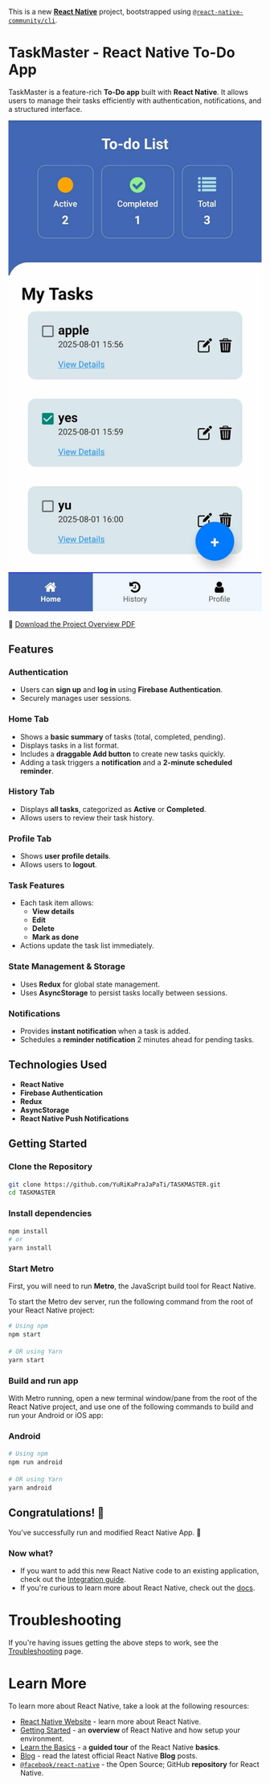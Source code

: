 This is a new [**React Native**](https://reactnative.dev) project, bootstrapped using [`@react-native-community/cli`](https://github.com/react-native-community/cli).

# TaskMaster - React Native To-Do App
TaskMaster is a feature-rich **To-Do app** built with **React Native**. It allows users to manage their tasks efficiently with authentication, notifications, and a structured interface.

![TaskMaster Logo](assets/overview/home.jpg) 

📄 [Download the Project Overview PDF](assets/overview/taskmaster.pdf)

## Features

### Authentication
- Users can **sign up** and **log in** using **Firebase Authentication**.
- Securely manages user sessions.

### Home Tab
- Shows a **basic summary** of tasks (total, completed, pending).
- Displays tasks in a list format.
- Includes a **draggable Add button** to create new tasks quickly.
- Adding a task triggers a **notification** and a **2-minute scheduled reminder**.

### History Tab
- Displays **all tasks**, categorized as **Active** or **Completed**.
- Allows users to review their task history.

### Profile Tab
- Shows **user profile details**.
- Allows users to **logout**.

### Task Features
- Each task item allows:
  - **View details**
  - **Edit**
  - **Delete**
  - **Mark as done**
- Actions update the task list immediately.

### State Management & Storage
- Uses **Redux** for global state management.
- Uses **AsyncStorage** to persist tasks locally between sessions.

### Notifications
- Provides **instant notification** when a task is added.
- Schedules a **reminder notification** 2 minutes ahead for pending tasks.

## Technologies Used
- **React Native**
- **Firebase Authentication**
- **Redux**
- **AsyncStorage**
- **React Native Push Notifications**

## Getting Started

### Clone the Repository
```bash
git clone https://github.com/YuRiKaPraJaPaTi/TASKMASTER.git
cd TASKMASTER
```

### Install dependencies
```bash
npm install
# or
yarn install
```



### Start Metro

First, you will need to run **Metro**, the JavaScript build tool for React Native.

To start the Metro dev server, run the following command from the root of your React Native project:

```sh
# Using npm
npm start

# OR using Yarn
yarn start
```

### Build and run app

With Metro running, open a new terminal window/pane from the root of the React Native project, and use one of the following commands to build and run your Android or iOS app:

### Android

```sh
# Using npm
npm run android

# OR using Yarn
yarn android
```






## Congratulations! :tada:

You've successfully run and modified React Native App. :partying_face:

### Now what?

- If you want to add this new React Native code to an existing application, check out the [Integration guide](https://reactnative.dev/docs/integration-with-existing-apps).
- If you're curious to learn more about React Native, check out the [docs](https://reactnative.dev/docs/getting-started).

# Troubleshooting

If you're having issues getting the above steps to work, see the [Troubleshooting](https://reactnative.dev/docs/troubleshooting) page.

# Learn More

To learn more about React Native, take a look at the following resources:

- [React Native Website](https://reactnative.dev) - learn more about React Native.
- [Getting Started](https://reactnative.dev/docs/environment-setup) - an **overview** of React Native and how setup your environment.
- [Learn the Basics](https://reactnative.dev/docs/getting-started) - a **guided tour** of the React Native **basics**.
- [Blog](https://reactnative.dev/blog) - read the latest official React Native **Blog** posts.
- [`@facebook/react-native`](https://github.com/facebook/react-native) - the Open Source; GitHub **repository** for React Native.
